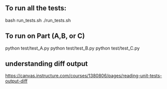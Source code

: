 ## To run all the tests:

bash run_tests.sh
./run_tests.sh

## To run on Part (A,B, or C)
python test/test_A.py
python test/test_B.py
python test/test_C.py

## understanding diff output
https://canvas.instructure.com/courses/1380806/pages/reading-unit-tests-output-diff
